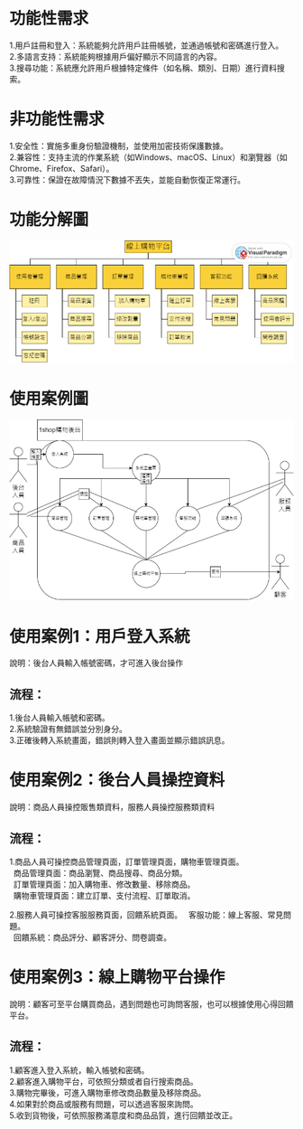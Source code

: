 # 功能性需求
1.用戶註冊和登入：系統能夠允許用戶註冊帳號，並通過帳號和密碼進行登入。  
2.多語言支持：系統能夠根據用戶偏好顯示不同語言的內容。  
3.搜尋功能：系統應允許用戶根據特定條件（如名稱、類別、日期）進行資料搜索。   

# 非功能性需求
1.安全性：實施多重身份驗證機制，並使用加密技術保護數據。  
2.兼容性：支持主流的作業系統（如Windows、macOS、Linux）和瀏覽器（如Chrome、Firefox、Safari）。  
3.可靠性：保證在故障情況下數據不丟失，並能自動恢復正常運行。  

# 功能分解圖
![image](https://github.com/kolo47725577/hw3/blob/main/%E5%8A%9F%E8%83%BD%E5%88%86%E8%A7%A3%E5%9C%96.png)  

# 使用案例圖
![image](https://github.com/kolo47725577/hw3/blob/main/%E4%BD%BF%E7%94%A8%E6%A1%88%E4%BE%8B%E5%9C%96.png)

# 使用案例1：用戶登入系統
說明：後台人員輸入帳號密碼，才可進入後台操作  
## 流程：
1.後台人員輸入帳號和密碼。  
2.系統驗證有無錯誤並分別身分。  
3.正確後轉入系統畫面，錯誤則轉入登入畫面並顯示錯誤訊息。

# 使用案例2：後台人員操控資料
說明：商品人員操控販售類資料，服務人員操控服務類資料  
## 流程：
1.商品人員可操控商品管理頁面，訂單管理頁面，購物車管理頁面。  
` `商品管理頁面：商品瀏覽、商品搜尋、商品分類。  
` `訂單管理頁面：加入購物車、修改數量、移除商品。  
` `購物車管理頁面：建立訂單、支付流程、訂單取消。  
  
2.服務人員可操控客服服務頁面，回饋系統頁面。
` `客服功能：線上客服、常見問題。  
` `回饋系統：商品評分、顧客評分、問卷調查。  
  
# 使用案例3：線上購物平台操作
說明：顧客可至平台購買商品，遇到問題也可詢問客服，也可以根據使用心得回饋平台。  
## 流程：
1.顧客進入登入系統，輸入帳號和密碼。  
2.顧客進入購物平台，可依照分類或者自行搜索商品。  
3.購物完畢後，可進入購物車修改商品數量及移除商品。  
4.如果對於商品或服務有問題，可以透過客服來詢問。  
5.收到貨物後，可依照服務滿意度和商品品質，進行回饋並改正。  
